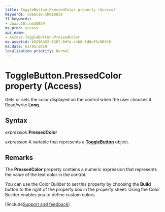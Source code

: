 ```yaml
---
title: ToggleButton.PressedColor property (Access)
keywords: vbaac10.chm10839
f1_keywords:
- vbaac10.chm10839
ms.prod: access
api_name:
- Access.ToggleButton.PressedColor
ms.assetid: b0296b52-1207-0dfa-c4b8-fd8ef5c88338
ms.date: 03/05/2019
localization_priority: Normal
---
```



# ToggleButton.PressedColor property (Access)

Gets or sets the color displayed on the control when the user chooses it. Read/write **Long**.


## Syntax

_expression_.**PressedColor**

_expression_ A variable that represents a **[ToggleButton](Access.ToggleButton.md)** object.


## Remarks

The **PressedColor** property contains a numeric expression that represents the value of the text color in the control.

You can use the Color Builder to set this property by choosing the **Build** button to the right of the property box in the property sheet. Using the Color Builder enables you to define custom colors.




[!include[Support and feedback](~/includes/feedback-boilerplate.md)]